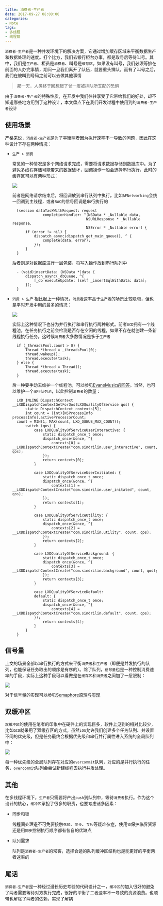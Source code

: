 ```yaml
---
title: 消费者-生产者
date: 2017-09-27 08:00:00
categories:
- Note
tags:
- 多线程
- 线程锁
---
```


`消费者-生产者`是一种并发环境下的解决方案，它通过增加缓存区域来平衡数据生产和数据处理的速度。打个比方，我们去银行柜台办事，都是取号后等待叫号。其中，我们是`生产者`、柜员是`消费者`、叫号是`缓存区`。如果没有叫号，我们必须等排在前面的人办完事情，期间一旦我们离开了队伍，就要重头排队。而有了叫号之后，我们在被叫到号码之前可以去做其他事情

> 那一天，人类终于回想起了曾一度被排队所支配的恐惧

由于`消费者-生产者`的特殊性质，在开发中我们往往享受了它带给我们的好处，却不知道哪些地方用到了这种设计，本文盘点下在我们开发过程中使用到的`消费者-生产者`设计

## 使用场景
严格来说，`消费者-生产者`是为了平衡两者因为执行速率不一导致的问题，因此在这种设计下存在两种情况：

- `生产 > 消费`

    常见的一种情况是多个网络请求完成，需要将请求数据存储到数据库中。为了避免多线程存储可能带来的数据破坏，回调操作一般会选择串行执行，此时的缓存区可以有两种形式：
        
    ![](http://upload-images.jianshu.io/upload_images/783864-d809ba515416c31f.png?imageMogr2/auto-orient/strip%7CimageView2/2/w/1240)
    
    前者是网络请求结束后，将回调放到串行队列中执行。比如`AFNetworking`会统一回调到主线程，或者`RAC`的信号回调是串行执行的
 
        [session dataTaskWithRequest: request 
                    completionHandler: ^(NSData * _Nullable data, 
                                        NSURLResponse * _Nullable response, 
                                        NSError * _Nullable error) {
            if (error != nil) {
                dispatch_async(dispatch_get_main_queue(), ^ {
                    complete(data, error);
                });
            }
        }
 
    后者则是对数据库进行一层包装，将写入操作放到串行队列中
 
        - (void)insertData: (NSData *)data {
            dispatch_async(_dbQueue, ^{
                [_db executeUpdate: [self _insertSqlWithData: data];
            });
        }
    
- `消费 > 生产`
    相比起上一种情况，`消费者`速率高于`生产者`的场景比较隐晦，但也是平时开发中用的最多的情况：
     
    ![](http://upload-images.jianshu.io/upload_images/783864-a62271f729c63c24.png?imageMogr2/auto-orient/strip%7CimageView2/2/w/1240)
     
    实际上这种情况下也分为并行执行和串行执行两种形式。前者`GCD`拥有一个线程池，在任务执行之前会检测是否存在空闲的线程，如果不存在就创建一条新线程执行任务。这时候`消费者`大多数情况是多于`生产者`
 
        if (_threadsPool.count > 0) {
            Thread *thread = _threadsPool[0];
            thread.wakeup();
            thread.execute(task);
        } else {
            Thread *thread = Thread();
            thread.execute(task);
        }
 
    后一种要手动去维护一个线程池，可以参见[EvansMusic的回答](https://zhuanlan.zhihu.com/p/22834934)。当然，也可以维护一个`串行队列池`，以此控制`消费者`的数量：
 
        LXD_INLINE DispatchContext __LXDDispatchContextGetForQos(LXDQualityOfService qos) {
            static DispatchContext contexts[5];
            int count = (int)[NSProcessInfo processInfo].activeProcessorCount;
        count = MIN(1, MAX(count, LXD_QUEUE_MAX_COUNT));
            switch (qos) {
                case LXDQualityOfServiceUserInteractive: {
                    static dispatch_once_t once;
                    dispatch_once(&once, ^{
                        contexts[0] = __LXDDispatchContextCreate("com.sindrilin.user_interactive", count, qos);
                    });
                    return contexts[0];
                }
            
                case LXDQualityOfServiceUserInitiated: {
                    static dispatch_once_t once;
                    dispatch_once(&once, ^{
                        contexts[1] = __LXDDispatchContextCreate("com.sindrilin.user_initated", count, qos);
                    });
                    return contexts[1];
                }
            
                case LXDQualityOfServiceUtility: {
                    static dispatch_once_t once;
                    dispatch_once(&once, ^{
                        contexts[2] = __LXDDispatchContextCreate("com.sindrilin.utility", count, qos);
                    });
                    return contexts[2];
                }
            
                case LXDQualityOfServiceBackground: {
                    static dispatch_once_t once;
                    dispatch_once(&once, ^{
                        contexts[3] = __LXDDispatchContextCreate("com.sindrilin.background", count, qos);
                    });
                    return contexts[3];
                }
            
                case LXDQualityOfServiceDefault:
                default: {
                    static dispatch_once_t once;
                    dispatch_once(&once, ^{
                        contexts[4] = __LXDDispatchContextCreate("com.sindrilin.default", count, qos);
                });
                    return contexts[4];
                }
            }
        }

## 信号量
上文的场景全部以串行执行的方式来平衡`消费者`和`生产者`（即便是并发执行的队列，也能保证任务取出的顺序是有序的）。除了队列，`信号量`也是一种控制消费速率的手段，实际上这种手段可以看做是在`缓存区`和`消费者`之间加了一层限制：

![](http://upload-images.jianshu.io/upload_images/783864-42fb7e6a7871ef63.png?imageMogr2/auto-orient/strip%7CimageView2/2/w/1240)

对于信号量的实现可以参见[Semaphore原理与实现](http://www.jianshu.com/p/947153c6b409)

## 双缓冲区
`双缓冲区`的使用在笔者的印象中在硬件上的实现巨多，软件上见到的相对比较少，比如`GCD`就采用了双缓存区的方式。虽然`iOS`允许我们创建多个任务队列、并设置不同的优先级，但是任务最终会根据优先级和串行并行属性进入系统的全局队列中：

![](http://upload-images.jianshu.io/upload_images/783864-cf365326938674a5.png?imageMogr2/auto-orient/strip%7CimageView2/2/w/1240)

每一种优先级的全局队列存在对应的`overcommit`队列，对应的是并行执行的任务，`overcommit`队列会尝试新建线程去执行并发处理。

## 其他
在多线程环境下，`生产者`只需要将产出`push`到队列中，等待`消费者`执行。作为这个设计的核心，`缓冲区`承担了很多的职责，也要考虑诸多因素：

- 同步和锁
 
    线程间处理避不可免要接触`死锁`、`同步`、`互斥`等疑难杂症，使用`锁`保护临界资源还是用`同步`控制执行顺序都有各自的优缺点
 
- 队列需求
 
    队列是`消费者-生产者`的常客，选择合适的队列缓冲区结构也是能更好的平衡两者速率的
 
## 尾话
`消费者-生产者`是一种经过漫长历史考验的代码设计之一，`缓冲区`的加入很好的避免了两者需要等待对方执行完成，很好的平衡了二者速率不一导致的资源浪费。也顺带也解除了两者的依赖，实现了解耦

